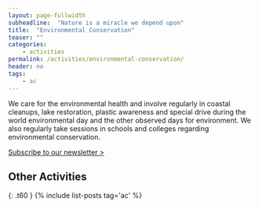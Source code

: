 ```yaml
---
layout: page-fullwidth
subheadline:  "Nature is a miracle we depend upon"
title:  "Environmental Conservation"
teaser: ""
categories:
    - activities
permalink: /activities/environmental-conservation/
header: no
tags:
    - ac
---
```

<p>
We care for the environmental health and involve regularly in coastal cleanups, lake restoration, plastic awareness and special drive during the world environmental day and the other observed days for environment. We also regularly take sessions in schools and colleges regarding environmental conservation.
</p>

<a class="radius button small" href="https://forms.gle/9n5TKAfcby4JceYN9">Subscribe to our newsletter > </a>

## Other Activities
{: .t60 }
{% include list-posts tag='ac' %}


 [1]: http://foundation.zurb.com/docs/components/grid.html
